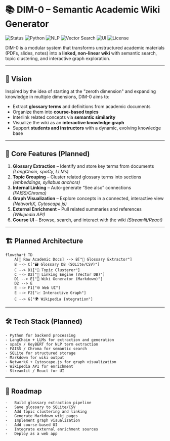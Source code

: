 # 📚 DIM-0 – Semantic Academic Wiki Generator

![Status](https://img.shields.io/badge/status-in%20progress-yellow)
![Python](https://img.shields.io/badge/python-3.10%2B-blue)
![NLP](https://img.shields.io/badge/NLP-spaCy%20%7C%20LangChain-green)
![Vector Search](https://img.shields.io/badge/vector%20search-FAISS%20%7C%20Chroma-orange)
![UI](https://img.shields.io/badge/UI-Streamlit%20%7C%20React-lightgrey)
![License](https://img.shields.io/badge/license-MIT-brightgreen)


DIM-0 is a modular system that transforms unstructured academic materials (PDFs, slides, notes) into a **linked, non-linear wiki** with semantic search, topic clustering, and interactive graph exploration.

---

## 🚀 Vision

Inspired by the idea of starting at the "zeroth dimension" and expanding knowledge in multiple dimensions, DIM-0 aims to:
- Extract **glossary terms** and definitions from academic documents
- Organize them into **course-based topics**
- Interlink related concepts via **semantic similarity**
- Visualize the wiki as an **interactive knowledge graph**
- Support **students and instructors** with a dynamic, evolving knowledge base

---

## 🧠 Core Features (Planned)

1. **Glossary Extraction** – Identify and store key terms from documents *(LangChain, spaCy, LLMs)*
2. **Topic Grouping** – Cluster related glossary terms into sections *(embeddings, syllabus anchors)*
3. **Internal Linking** – Auto-generate “See also” connections *(FAISS/Chroma)*
4. **Graph Visualization** – Explore concepts in a connected, interactive view *(NetworkX, Cytoscape.js)*
5. **External Enrichment** – Pull related summaries and references *(Wikipedia API)*
6. **Course UI** – Browse, search, and interact with the wiki *(Streamlit/React)*

---

## 🏗️ Planned Architecture

```mermaid
flowchart TD
    A[📄 Raw Academic Docs] --> B["🧠 Glossary Extractor"]
    B --> C["🗃️ Glossary DB (SQLite/CSV)"]
    C --> D1["📂 Topic Clusterer"]
    C --> D2["🔗 Linking Engine (Vector DB)"]
    D1 --> E["📝 Wiki Generator (Markdown)"]
    D2 --> E
    E --> F1["🌐 Web UI"]
    E --> F2["📈 Interactive Graph"]
    C --> G["🌍 Wikipedia Integration"]
```

---

## 🛠️ Tech Stack (Planned)
	- Python for backend processing
	- LangChain + LLMs for extraction and generation
	- spaCy / KeyBERT for NLP term extraction
	- FAISS / Chroma for semantic search
	- SQLite for structured storage
	- Markdown for wiki output
	- NetworkX + Cytoscape.js for graph visualization
	- Wikipedia API for enrichment
	- Streamlit / React for UI

---

## 📍 Roadmap
	-	Build glossary extraction pipeline
	-	Save glossary to SQLite/CSV
	-	Add topic clustering and linking
	-	Generate Markdown wiki pages
	-	Implement graph visualization
	-	Add course-based UI
	-	Integrate external enrichment sources
	-	Deploy as a web app
